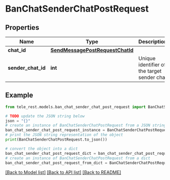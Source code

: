 # BanChatSenderChatPostRequest


## Properties

Name | Type | Description | Notes
------------ | ------------- | ------------- | -------------
**chat_id** | [**SendMessagePostRequestChatId**](SendMessagePostRequestChatId.md) |  | 
**sender_chat_id** | **int** | Unique identifier of the target sender chat | 

## Example

```python
from tele_rest.models.ban_chat_sender_chat_post_request import BanChatSenderChatPostRequest

# TODO update the JSON string below
json = "{}"
# create an instance of BanChatSenderChatPostRequest from a JSON string
ban_chat_sender_chat_post_request_instance = BanChatSenderChatPostRequest.from_json(json)
# print the JSON string representation of the object
print(BanChatSenderChatPostRequest.to_json())

# convert the object into a dict
ban_chat_sender_chat_post_request_dict = ban_chat_sender_chat_post_request_instance.to_dict()
# create an instance of BanChatSenderChatPostRequest from a dict
ban_chat_sender_chat_post_request_from_dict = BanChatSenderChatPostRequest.from_dict(ban_chat_sender_chat_post_request_dict)
```
[[Back to Model list]](../README.md#documentation-for-models) [[Back to API list]](../README.md#documentation-for-api-endpoints) [[Back to README]](../README.md)


